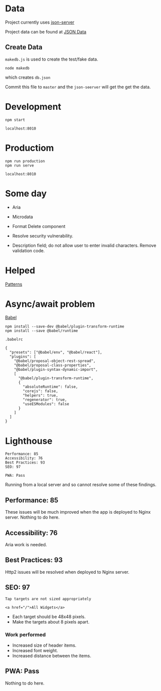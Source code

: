 
# Data

Project currently uses [json-server](https://github.com/typicode/json-server)

Project data can be found at [JSON Data](https://my-json-server.typicode.com/johnvincentio/democrud)

## Create Data

`makedb.js` is used to create the test/fake data.

```
node makedb
```

which creates `db.json`

Commit this file to `master` and the `json-seerver` will get the get the data.

# Development

```
npm start
```

`localhost:8010`

# Productiom

```
npm run production
npm run serve
```

`localhost:8010`

# Some day

* Aria
* Microdata

* Format Delete component
* Resolve security vulnerability.

* Description field; do not allow user to enter invalid characters. Remove validation code.

# Helped

[Patterns](http://html5pattern.com/Names)

# Async/await problem

[Babel](https://babeljs.io/docs/en/babel-plugin-transform-runtime/)

```
npm install --save-dev @babel/plugin-transform-runtime
npm install --save @babel/runtime
```

`.babelrc`

```
{
  "presets": ["@babel/env", "@babel/react"],
  "plugins": [
    "@babel/proposal-object-rest-spread",
    "@babel/proposal-class-properties",
    "@babel/plugin-syntax-dynamic-import",
    [
      "@babel/plugin-transform-runtime",
      {
        "absoluteRuntime": false,
        "corejs": false,
        "helpers": true,
        "regenerator": true,
        "useESModules": false
      }
    ]
  ]
}
```

# Lighthouse

```
Performance: 85
Accessibility: 76
Best Practices: 93
SEO: 97

PWA: Pass
```

Running from a local server and so cannot resolve some of these findings.

## Performance: 85

These issues will be much improved when the app is deployed to Nginx server.
Nothing to do here.

## Accessibility: 76

Aria work is needed.

## Best Practices: 93

Http2 issues will be resolved when deployed to Nginx server.

## SEO: 97

```
Tap targets are not sized appropriately

<a href="/">All Widgets</a>
```

* Each target should be 48x48 pixels.
* Make the targets about 8 pixels apart.

### Work performed

* Increased size of header items.
* Increased font weight.
* Increased distance between the items.

## PWA: Pass

Nothing to do here.





